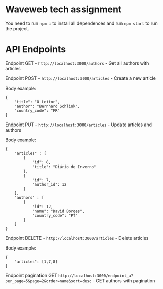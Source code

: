 # Waveweb tech assignment
You need to run ```npm i``` to install all dependences and run ```npm start``` to run the project. 

# API Endpoints 


Endpoint GET - ``` http://localhost:3000/authors ``` - Get all authors with articles

Endpoint POST - ``` http://localhost:3000/articles ``` - Create a new article

Body example:
```
{
    "title": "O Leitor",
    "author": "Bernhard Schlink",
    "country_code": "FR"
}
```

Endpoint PUT - ``` http://localhost:3000/articles ``` - Update articles and authors

Body example:
```
{
    "articles" : [
        {
            "id": 8,
            "title": "Diário de Inverno"
        },
        {
            "id": 7,
            "author_id": 12
        }
    ],
    "authors" : [
        {
            "id": 12,
            "name": "David Borges",
            "country_code": "PT"
        }
    ]
}
```

Endpoint DELETE - ``` http://localhost:3000/articles ``` - Delete articles

Body example:
```
{
    "articles": [1,7,8]
}
```



Endpoint pagination GET ``` http://localhost:3000/endpoint_a?per_page=5&page=2&order=name&sort=desc ``` - GET authors with pagination
